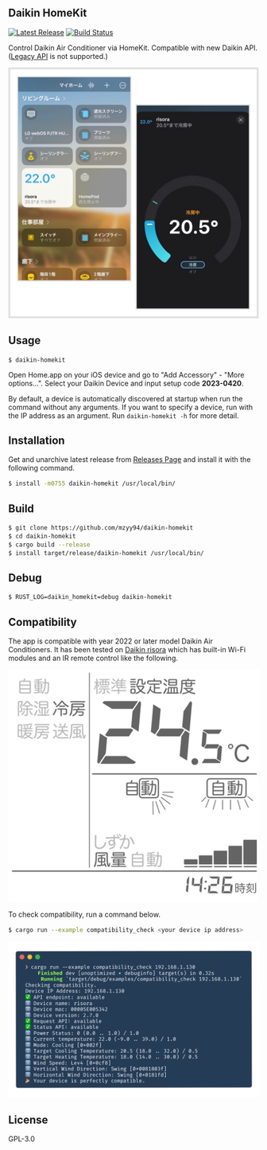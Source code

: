 Daikin HomeKit
---

<a href="https://github.com/mzyy94/daikin-homekit/releases"><img src="https://img.shields.io/github/release/mzyy94/daikin-homekit.svg" alt="Latest Release"></a>
<a href="https://github.com/mzyy94/daikin-homekit/actions"><img src="https://github.com/mzyy94/daikin-homekit/actions/workflows/build.yml/badge.svg" alt="Build Status"></a>

Control Daikin Air Conditioner via HomeKit. Compatible with new Daikin API. ([Legacy API] is not supported.)

![daikin-homekit](/docs/daikin-homekit.png)


[Legacy API]: https://github.com/ael-code/daikin-control/wiki/API-System


## Usage

```
$ daikin-homekit
```

Open Home.app on your iOS device and go to "Add Accessory" - "More options...".
Select your Daikin Device and input setup code **2023-0420**.

By default, a device is automatically discovered at startup when run the command without any arguments.
If you want to specify a device, run with the IP address as an argument. Run `daikin-homekit -h` for more detail.

## Installation

Get and unarchive latest release from [Releases Page](https://github.com/mzyy94/daikin-homekit/releases) and install it with the following command.

```bash
$ install -m0755 daikin-homekit /usr/local/bin/
```

## Build

```bash
$ git clone https://github.com/mzyy94/daikin-homekit
$ cd daikin-homekit
$ cargo build --release
$ install target/release/daikin-homekit /usr/local/bin/
```

## Debug

```bash
$ RUST_LOG=daikin_homekit=debug daikin-homekit
```

## Compatibility

The app is compatible with year 2022 or later model Daikin Air Conditioners.
It has been tested on [Daikin risora] which has built-in Wi-Fi modules and an IR remote control like the following.

[Daikin risora]: https://www.ac.daikin.co.jp/kabekake/products/sx_series

<img alt="risora ir remote display" src="/docs/remote.png" width="540">

To check compatibility, run a command below.

```bash
$ cargo run --example compatibility_check <your device ip address>
```

![compatibility_check](/docs/compatibility_check.png)

## License

GPL-3.0
